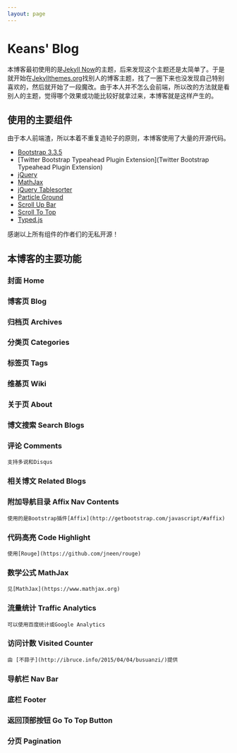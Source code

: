 ```yaml
---
layout: page
---
```



# Keans' Blog

本博客最初使用的是[Jekyll Now](https://github.com/jekyll/jekyll)的主题，后来发现这个主题还是太简单了。于是就开始在[Jekyllthemes.org](http://jekyllthemes.org)找别人的博客主题，找了一圈下来也没发现自己特别喜欢的，然后就开始了一段魔改。由于本人并不怎么会前端，所以改的方法就是看别人的主题，觉得哪个效果或功能比较好就拿过来，本博客就是这样产生的。



## 使用的主要组件
由于本人前端渣，所以本着不重复造轮子的原则，本博客使用了大量的开源代码。

- [Bootstrap 3.3.5](https://getbootstrap.com)
- [Twitter Bootstrap Typeahead Plugin Extension](Twitter Bootstrap Typeahead Plugin Extension)
- [jQuery](http://jquery.com)
- [MathJax](https://www.mathjax.org)
- [jQuery Tablesorter](http://tablesorter.com/docs/)
- [Particle Ground](https://github.com/jnicol/particleground)
- [Scroll Up Bar](https://github.com/eduardomb/scroll-up-bar)
- [Scroll To Top](https://github.com/geniuscarrier/scrollToTop)
- [Typed.js](https://github.com/mattboldt/typed.js)

感谢以上所有组件的作者们的无私开源！

## 本博客的主要功能

### 封面 Home

### 博客页 Blog

### 归档页 Archives

### 分类页 Categories

### 标签页 Tags

### 维基页 Wiki

### 关于页 About

### 博文搜索 Search Blogs

### 评论 Comments

    支持多说和Disqus

### 相关博文 Related Blogs

### 附加导航目录 Affix Nav Contents

    使用的是Bootstrap插件[Affix](http://getbootstrap.com/javascript/#affix)

### 代码高亮 Code Highlight

    使用[Rouge](https://github.com/jneen/rouge)

### 数学公式 MathJax

    见[MathJax](https://www.mathjax.org)

### 流量统计 Traffic Analytics

    可以使用百度统计或Google Analytics

### 访问计数 Visited Counter

    由 [不蒜子](http://ibruce.info/2015/04/04/busuanzi/)提供

### 导航栏 Nav Bar

### 底栏 Footer

### 返回顶部按钮 Go To Top Button

### 分页  Pagination
